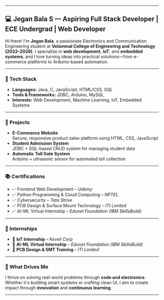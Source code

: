 

---

## 💻 Jegan Bala S — Aspiring Full Stack Developer | ECE Undergrad | Web Developer

Hi there! I'm **Jegan Bala**, a passionate Electronics and Communication Engineering student at **Velammal College of Engineering and Technology (2022–2026)**. I specialize in **web development**, **IoT**, and **embedded systems**, and I love turning ideas into practical solutions—from e-commerce platforms to Arduino-based automation.

---

### 🔧 Tech Stack
- **Languages:** Java, C, JavaScript, HTML/CSS, SQL  
- **Tools & Frameworks:** JDBC, Arduino, MySQL  
- **Interests:** Web Development, Machine Learning, IoT, Embedded Systems  

---

### 🚀 Projects
- **E-Commerce Website**  
  Secure, responsive product sales platform using HTML, CSS, JavaScript  
- **Student Admission System**  
  JDBC + SQL-based CRUD system for managing student data  
- **Automatic Toll Gate System**  
  Arduino + ultrasonic sensor for automated toll collection  

---

### 📚 Certifications
- ✅ Frontend Web Development – *Udemy*  
- ✅ Python Programming & Cloud Computing – *NPTEL*  
- ✅ Cybersecurity – *Tata Strive*  
- ✅ PCB Design & Surface Mount Technology – *ITI Limited*  
- ✅ AI-ML Virtual Internship – *Edunet Foundation (IBM SkillsBuild)*  

---

### 🏢 Internships
- 🔧 **IoT Internship** – *Kevell Corp*  
- 🤖 **AI-ML Virtual Internship** – *Edunet Foundation (IBM SkillsBuild)*  
- 🧪 **PCB Design & SMT Training** – *ITI Limited*  

---

### 🧠 What Drives Me
I thrive on solving real-world problems through **code and electronics**. Whether it's building smart systems or crafting clean UI, I aim to create impact through **innovation** and **continuous learning**.

---







